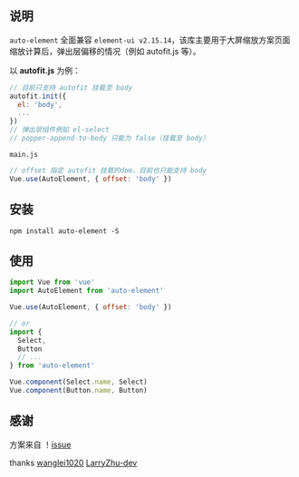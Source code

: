 ## 说明

`auto-element` 全面兼容 `element-ui v2.15.14`，该库主要用于大屏缩放方案页面缩放计算后，弹出层偏移的情况（例如 autofit.js 等）。

以 **autofit.js** 为例：

```javascript
// 目前只支持 autofit 挂载至 body
autofit.init({
  el: 'body',
  ...
})
// 弹出层组件例如 el-select 
// popper-append-to-body 只能为 false（挂载至 body）
```

`main.js`

```javascript
// offset 指定 autofit 挂载的dom，目前也只能支持 body
Vue.use(AutoElement, { offset: 'body' })
```

## 安装

```shell
npm install auto-element -S
```

## 使用
``` javascript
import Vue from 'vue'
import AutoElement from 'auto-element'

Vue.use(AutoElement, { offset: 'body' })

// or
import {
  Select,
  Button
  // ...
} from 'auto-element'

Vue.component(Select.name, Select)
Vue.component(Button.name, Button)
```

## 感谢
方案来自 ！[issue](https://github.com/Auto-Plugin/autofit.js/issues/55) 

thanks 
  [wanglei1020](https://github.com/wanglei1020)
  [LarryZhu-dev](https://github.com/LarryZhu-dev)
